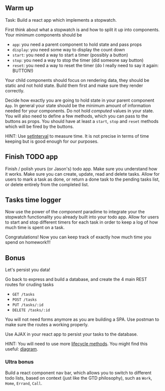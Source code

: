## Warm up

Task: Build a react app which implements a stopwatch. 

First think about what a stopwatch is and how to split it up into
components. Your minimum components should be 

- `app`: you need a parent component to hold state and
  pass props
- `display`: you need some way to display the count down 
- `start`: you need a way to start a timer (possibly a button)
- `stop`: you need a way to stop the timer (did someone say button)
- `reset`: you need a way to reset the timer (do I really need to say
  it again: BUTTON!)
  
Your child components should focus on rendering data, they
should be static and not hold state. Build them first and make sure
they render correctly. 

Decide how exactly you are going to hold state in your parent component
`App`. In general your state should be the minimum amount of
information needed for your components. Do not hold *computed* values
in your state. You will also need to define a few methods, which you
can pass to the buttons as props. You should have at least a `start`,
`stop` and `reset` methods which will be fired by the buttons.

HINT: Use
[setInterval](https://developer.mozilla.org/en-US/docs/Web/API/WindowTimers/setInterval)
to measure time. It is not precise in terms of time keeping but is
good enough for our purposes. 

## Finish TODO app
Finish / polish yours (or Jason's) todo app. Make sure you understand
how it works. Make sure you can create, update, read and delete
tasks. Allow for users to mark a task as done, or return a done task
to the pending tasks list, or delete entirely from the completed list.

## Tasks time logger

Now use the power of the *component* paradime to integrate your the
stopwatch functionality you already built into your todo app. Allow for users
to start and stop different timers for each task in order to keep a
log of how much time is spent on a task. 

Congratulations! Now you can keep track of exactly how much time you
spend on homework!!! 

## Bonus

Let's persist you data!

Go back to express and build a database, and create the 4 main REST
routes for cruding tasks

- `GET /tasks`
- `POST /tasks`
- `PUT /tasks/:id`
- `DELETE /tasks/:id`

You will not need forms anymore as you are building a SPA. Use postman
to make sure the routes a working properly. 

Use AJAX in your react app to persist your tasks to the database. 

HINT: You will need to use more
[lifecycle methods](https://facebook.github.io/react/docs/component-specs.html). You
might find this useful: [diagram](http://codepen.io/eduardoboucas/pen/jqWbdb).

### Ultra bonus

Build a react component nav bar, which allows you to switch to
different todo lists, based on context (just like the GTD
philosophy), such as `Work`, `Home`, `Errand`, `Call`. 

